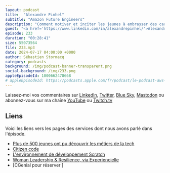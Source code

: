 ```yaml
---
layout: podcast
title:  "Alexandre Pinhel"
subtitle: "Amazon Future Engineers"
description: "Comment motiver et inciter les jeunes à embrasser des carrières scientifiques et techniques ? Dans cet épisode, nous explorons le programme Amazon Future Engineer, un projet ambitieux destiné à sensibiliser collégiens, lycéens et leurs enseignants aux métiers de la technologie. Depuis son lancement, ce programme a touché un demi-million de jeunes en France, un pays où 80% des filles abandonnent les filières scientifiques entre la seconde et la terminale. Rejoignez-nous pour découvrir comment nous faisons la différence et inspirons la prochaine génération de talents technologiques."
guest: "<a href='https://www.linkedin.com/in/alexandrepinhel/'>Alexandre Pinhel</a>, Prototyping Manager, AWS."
episode: 233
duration: "00:28:41" 
size: 55073564
file: 233.mp3
date: 2024-07-17 04:00:00 +0000
author: Sébastien Stormacq
category: podcasts
background: /img/podcast-banner-transparent.png
social-background: /img/233.png
appleEpisodeId: 1000662478668
# appleEpisodeId: https://podcasts.apple.com/fr/podcast/le-podcast-aws-en-français/id1452118442
---
```


Laissez-moi vos commentaires sur [LinkedIn](https://www.linkedin.com/in/sebastienstormacq/), [Twitter](https://twitter.com/sebsto), [Blue Sky](https://bsky.app/profile/sebsto.bsky.social), [Mastodon](https://awscommunity.social/@sebsto) ou abonnez-vous sur ma chaîne [YouTube](https://www.youtube.com/sebsto) ou [Twitch.tv](https://www.twitch.tv/sebAWS)

## Liens

Voici les liens vers les pages des services dont nous avons parlé dans l'épisode.

- [Plus de 500 jeunes ont pu découvrir les métiers de la tech](https://www.aboutamazon.fr/actualites/amazon-future-engineer/3-ans-apres-son-lancement-amazon-future-engineer-a-permis-a-plus-de-500-000-jeunes-de-decouvrir-les-opportunites-offertes-par-le-numerique)
- [Citizen code](https://www.futureengineer.fr/)
- [L'environnement de développement Scratch](https://scratch.mit.edu/about)
- [Woman Leadership & Resilience, via Experiencielle](https://experencielles.com/)
- [CGenial pour réserver ]








